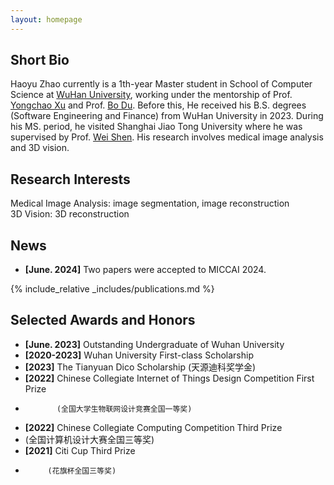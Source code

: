 ```yaml
---
layout: homepage
---
```


## Short Bio
Haoyu Zhao currently is a 1th-year Master student in School of Computer Science at [WuHan University](https://www.whu.edu.cn/), working under the mentorship of Prof. [Yongchao Xu](https://scholar.google.fr/citations?user=ArIg7-0AAAAJ&hl=fr) and Prof. [Bo Du](https://scholar.google.com/citations?user=Shy1gnMAAAAJ&hl=zh-CN&oi=ao). Before this, He received his B.S. degrees (Software Engineering and Finance) from WuHan University in 2023. During his MS. period, he visited Shanghai Jiao Tong University where he was supervised by Prof. [Wei Shen](https://scholar.google.com/citations?hl=zh-CN&user=Ae2kRCEAAAAJ). His research involves medical image analysis and 3D vision. 

## Research Interests
Medical Image Analysis: image segmentation, image reconstruction  
3D Vision: 3D reconstruction  



## News
- **[June. 2024]** Two papers were accepted to MICCAI 2024.


{% include_relative _includes/publications.md %}

## Selected Awards and Honors
- **[June. 2023]** Outstanding Undergraduate of Wuhan University   
- **[2020-2023]** Wuhan University First-class Scholarship  
- **[2023]** The Tianyuan Dico Scholarship (天源迪科奖学金)     
- **[2022]** Chinese Collegiate Internet of Things Design Competition First Prize
-            (全国大学生物联网设计竞赛全国一等奖)   
- **[2022]** Chinese Collegiate Computing Competition Third Prize
-    (全国计算机设计大赛全国三等奖)   
- **[2021]** Citi Cup Third Prize
-          (花旗杯全国三等奖)   



